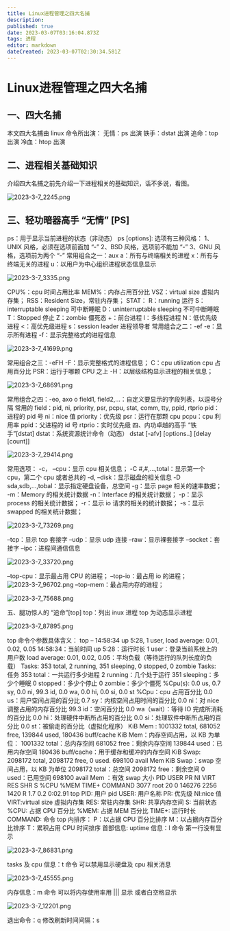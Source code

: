 ```yaml
---
title: Linux进程管理之四大名捕
description: 
published: true
date: 2023-03-07T03:16:04.873Z
tags: 进程
editor: markdown
dateCreated: 2023-03-07T02:30:34.581Z
---
```


# Linux进程管理之四大名捕
## 一、四大名捕
本文四大名捕由 linux 命令所出演：
无情：ps     出演
铁手：dstat  出演
追命：top    出演
冷血：htop   出演

## 二、进程相关基础知识
介绍四大名捕之前先介绍一下进程相关的基础知识，话不多说，看图。

![2023-3-7_2245.png](/2023-3-7_2245.png)

## 三、轻功暗器高手 “无情” [PS]
ps：用于显示当前进程的状态（非动态）
ps [options]:
选项有三种风格：
1、UNIX 风格，必须在选项前面加 “-”
2、BSD 风格，选项前不能加 “-”
3、GNU 风格，选项前为两个 “-”
常用组合之一：aux
a：所有与终端相关的进程
x：所有与终端无关的进程
u：以用户为中心组织进程状态信息显示

![2023-3-7_3335.png](/2023-3-7_3335.png)

CPU%：cpu 时间占用比率
MEM%：内存占用百分比
VSZ：virtual size 虚拟内存集；
RSS：Resident Size，常驻内存集；
STAT：
R：running 运行
S：interruptable sleeping 可中断睡眠
D：uninterruptable sleeping 不可中断睡眠
T：Stopped 停止
Z：zombie 僵死态
+：前台进程
l：多线程进程
N：低优先级进程
<：高优先级进程
s：session leader  进程领导者
常用组合之二：-ef
-e：显示所有进程
-f：显示完整格式的进程信息

![2023-3-7_41699.png](/2023-3-7_41699.png)

常用组合之三：-eFH
-F：显示完整格式的进程信息；
C：cpu utilization cpu 占用百分比
PSR：运行于哪颗 CPU 之上
-H：以层级结构显示进程的相关信息；

![2023-3-7_68691.png](/2023-3-7_68691.png)

常用组合之四：-eo, axo
o  field1, field2,…：自定义要显示的字段列表，以逗号分隔
常用的 field：pid, ni, priority, psr, pcpu, stat, comm, tty, ppid, rtprio
pid：进程的 pid 号
ni：nice 值
priority：优先级
psr：运行在那颗 cpu
pcpu：cpu 利用率
ppid：父进程的 id 号
rtprio：实时优先级
四、内功卓越的高手 “铁手”[dstat]
dstat：系统资源统计命令（动态）
dstat [-afv] [options..] [delay [count]]

![2023-3-7_29414.png](/2023-3-7_29414.png)

常用选项：
-c， –cpu：显示 cpu 相关信息；
-C #,#,…,total：显示第一个 cpu，第二个 cpu 或者总共的
-d, –disk：显示磁盘的相关信息
-D sda,sdb,…,tobal：显示指定硬盘设备，总空间
-g：显示 page 相关的速率数据；
-m：Memory 的相关统计数据
-n：Interface 的相关统计数据；
-p：显示 process 的相关统计数据；
-r：显示 io 请求的相关的统计数据；
-s：显示 swapped 的相关统计数据；

![2023-3-7_73269.png](/2023-3-7_73269.png)

–tcp：显示 tcp 套接字
–udp：显示 udp 连接
–raw：显示裸套接字
–socket：套接字
–ipc：进程间通信信息

![2023-3-7_33720.png](/2023-3-7_33720.png)

–top-cpu：显示最占用 CPU 的进程；
–top-io：最占用 io 的进程；![2023-3-7_96702.png](/2023-3-7_96702.png)
–top-mem：最占用内存的进程；

![2023-3-7_75688.png](/2023-3-7_75688.png)

五、腿功惊人的 “追命”[top]
top：列出 inux 进程
top 为动态显示进程

![2023-3-7_87895.png](/2023-3-7_87895.png)

top 命令个参数具体含义：
top – 14:58:34 up  5:28,  1 user,  load average: 0.01, 0.02, 0.05
14:58:34：当前时间
up  5:28：运行时长
1 user：登录当前系统上的用户数
load average: 0.01, 0.02, 0.05：平均负载（等待运行的队列长度的负载）
Tasks: 353 total,   2 running, 351 sleeping,   0 stopped,   0 zombie
Tasks: 任务
353 total：一共运行多少进程
2 running：几个处于运行
351 sleeping：多少个睡眠
0 stopped：多少个停止
0 zombie：多少个僵死
%Cpu(s):  0.0 us,  0.7 sy,  0.0 ni, 99.3 id,  0.0 wa,  0.0 hi,  0.0 si,  0.0 st
%Cpu：cpu 占用百分比
0.0 us：用户空间占用的百分比
0.7 sy：内核空间占用时间的百分比
0.0 ni：对 nice 调整占用的内存百分比
99.3 id：空闲百分比
0.0 wa（wait）：等待 IO 完成所消耗的百分比
0.0 hi：处理硬件中断所占用的百分比
0.0 si：处理软件中断所占用的百分比
0.0 st：被偷走的百分比（虚拟化程序）
KiB Mem :  1001332 total,   681052 free,   139844 used,   180436 buff/cache
KiB Mem：内存空间占用，以 KB 为单位：
1001332 total：总内存空间
681052 free：剩余内存空间
139844 used：已用内存空间
180436 buff/cache：用于缓存和缓冲的内存空间
KiB Swap:  2098172 total,  2098172 free,        0 used.   698100 avail Mem
KiB Swap：swap 空间占用，以 KB 为单位
2098172 total：总空间
2098172 free：剩余空间
0 used：已用空间
698100 avail Mem ：有效 swap 大小
PID USER      PR  NI    VIRT    RES    SHR S %CPU %MEM     TIME+ COMMAND
3077 root      20   0  146276   2256   1420 R  1.7  0.2   0:02.91 top
PID: 用户 pid
USER: 用户名称
PR: 优先级
NI:nice 值
VIRT:virtual size 虚拟内存集
RES: 常驻内存集
SHR: 共享内存空间
S: 当前状态
%CPU: 占据 CPU 百分比
%MEM: 占据 MEM 百分比
TIME+: 运行时长
COMMAND: 命令
top 内排序：
P：以占据 CPU 百分比排序
M：以占据内存百分比排序
T：累积占用 CPU 时间排序
首部信息:
uptime 信息：l 命令
第一行没有显示

![2023-3-7_86831.png](/2023-3-7_86831.png)


tasks 及 cpu 信息：t 命令
可以禁用显示硬盘及 cpu 相关消息

![2023-3-7_45555.png](/2023-3-7_45555.png)

内存信息：m 命令
可以将内存使用率用 ||| 显示 或者白空格显示

![2023-3-7_12201.png](/2023-3-7_12201.png)

退出命令：q
修改刷新时间间隔：s